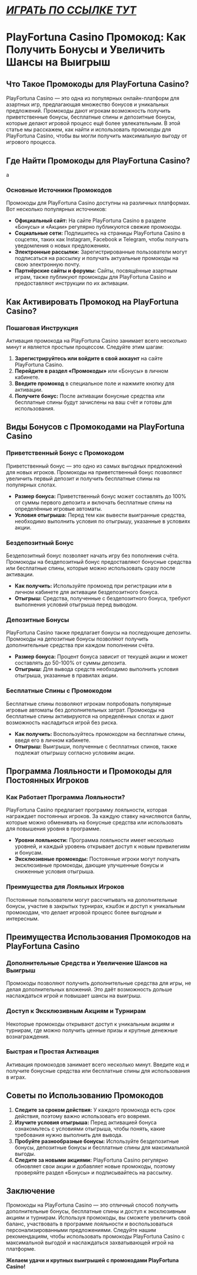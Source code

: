 # [***<u>ИГРАТЬ ПО ССЫЛКЕ ТУТ</u>***](https://4v4rg0e52p.com/alt/playfortuna?27f770988db651f9cc8f16742d88cecd)

# PlayFortuna Casino Промокод: Как Получить Бонусы и Увеличить Шансы на Выигрыш

## Что Такое Промокоды для PlayFortuna Casino?

PlayFortuna Casino — это одна из популярных онлайн-платформ для азартных игр, предлагающая множество бонусов и уникальных предложений. Промокоды дают игрокам возможность получить приветственные бонусы, бесплатные спины и депозитные бонусы, которые делают игровой процесс ещё более увлекательным. В этой статье мы расскажем, как найти и использовать промокоды для PlayFortuna Casino, чтобы вы могли получить максимальную выгоду от игрового процесса.

## Где Найти Промокоды для PlayFortuna Casino?
a
### Основные Источники Промокодов

Промокоды для PlayFortuna Casino доступны на различных платформах. Вот несколько популярных источников:

* **Официальный сайт:** На сайте PlayFortuna Casino в разделе «Бонусы» и «Акции» регулярно публикуются свежие промокоды.
* **Социальные сети:** Подпишитесь на страницы PlayFortuna Casino в соцсетях, таких как Instagram, Facebook и Telegram, чтобы получать уведомления о новых предложениях.
* **Электронные рассылки:** Зарегистрированные пользователи могут подписаться на рассылку и получать актуальные промокоды на свою электронную почту.
* **Партнёрские сайты и форумы:** Сайты, посвящённые азартным играм, также публикуют промокоды для PlayFortuna Casino и предоставляют инструкции по их активации.

## Как Активировать Промокод на PlayFortuna Casino?

### Пошаговая Инструкция

Активация промокода на PlayFortuna Casino занимает всего несколько минут и является простым процессом. Следуйте этим шагам:

1. **Зарегистрируйтесь или войдите в свой аккаунт** на сайте PlayFortuna Casino.
2. **Перейдите в раздел «Промокоды»** или «Бонусы» в личном кабинете.
3. **Введите промокод** в специальное поле и нажмите кнопку для активации.
4. **Получите бонус:** После активации бонусные средства или бесплатные спины будут зачислены на ваш счёт и готовы для использования.

## Виды Бонусов с Промокодами на PlayFortuna Casino

### Приветственный Бонус с Промокодом

Приветственный бонус — это одно из самых выгодных предложений для новых игроков. Промокоды на приветственный бонус позволяют увеличить первый депозит и получить бесплатные спины на популярных слотах.

* **Размер бонуса:** Приветственный бонус может составлять до 100% от суммы первого депозита и включать бесплатные спины на определённые игровые автоматы.
* **Условия отыгрыша:** Перед тем как вывести выигранные средства, необходимо выполнить условия по отыгрышу, указанные в условиях акции.

### Бездепозитный Бонус

Бездепозитный бонус позволяет начать игру без пополнения счёта. Промокоды на бездепозитный бонус предоставляют бонусные средства или бесплатные спины, которые можно использовать сразу после активации.

* **Как получить:** Используйте промокод при регистрации или в личном кабинете для активации бездепозитного бонуса.
* **Отыгрыш:** Средства, полученные с бездепозитного бонуса, требуют выполнения условий отыгрыша перед выводом.

### Депозитные Бонусы

PlayFortuna Casino также предлагает бонусы на последующие депозиты. Промокоды на депозитные бонусы позволяют получить дополнительные средства при каждом пополнении счёта.

* **Размер бонуса:** Процент бонуса зависит от текущей акции и может составлять до 50-100% от суммы депозита.
* **Отыгрыш:** Для вывода средств необходимо выполнить условия отыгрыша, указанные в правилах акции.

### Бесплатные Спины с Промокодом

Бесплатные спины позволяют игрокам попробовать популярные игровые автоматы без дополнительных затрат. Промокоды на бесплатные спины активируются на определённых слотах и дают возможность насладиться игрой без риска.

* **Как получить:** Воспользуйтесь промокодом на бесплатные спины, введя его в личном кабинете.
* **Отыгрыш:** Выигрыши, полученные с бесплатных спинов, также подлежат отыгрышу согласно условиям акции.

## Программа Лояльности и Промокоды для Постоянных Игроков

### Как Работает Программа Лояльности?

PlayFortuna Casino предлагает программу лояльности, которая награждает постоянных игроков. За каждую ставку начисляются баллы, которые можно обменивать на бонусные средства или использовать для повышения уровня в программе.

* **Уровни лояльности:** Программа лояльности имеет несколько уровней, и каждый уровень открывает доступ к новым привилегиям и бонусам.
* **Эксклюзивные промокоды:** Постоянные игроки могут получать эксклюзивные промокоды, дающие улучшенные бонусы и сниженные условия отыгрыша.

### Преимущества для Лояльных Игроков

Постоянные пользователи могут рассчитывать на дополнительные бонусы, участие в закрытых турнирах, кэшбэк и доступ к уникальным промокодам, что делает игровой процесс более выгодным и интересным.

## Преимущества Использования Промокодов на PlayFortuna Casino

### Дополнительные Средства и Увеличение Шансов на Выигрыш

Промокоды позволяют получить дополнительные средства для игры, не делая дополнительных вложений. Это даёт возможность дольше наслаждаться игрой и повышает шансы на выигрыш.

### Доступ к Эксклюзивным Акциям и Турнирам

Некоторые промокоды открывают доступ к уникальным акциям и турнирам, где можно получить ценные призы и крупные денежные вознаграждения.

### Быстрая и Простая Активация

Активация промокодов занимает всего несколько минут. Введите код и получите бонусные средства или бесплатные спины для использования в играх.

## Советы по Использованию Промокодов

1. **Следите за сроком действия:** У каждого промокода есть срок действия, поэтому важно использовать его вовремя.
2. **Изучите условия отыгрыша:** Перед активацией бонуса ознакомьтесь с условиями отыгрыша, чтобы понять, какие требования нужно выполнить для вывода.
3. **Пробуйте разнообразные бонусы:** Используйте бездепозитные бонусы, депозитные бонусы и бесплатные спины для максимальной выгоды.
4. **Следите за новыми акциями:** PlayFortuna Casino регулярно обновляет свои акции и добавляет новые промокоды, поэтому проверяйте раздел «Бонусы» и подписывайтесь на рассылку.

## Заключение

Промокоды на PlayFortuna Casino — это отличный способ получить дополнительные бонусы, бесплатные спины и доступ к эксклюзивным акциям и турнирам. Используя промокоды, вы сможете увеличить свой баланс, участвовать в программе лояльности и воспользоваться персонализированными предложениями. Следуйте нашим рекомендациям, чтобы использовать промокоды PlayFortuna Casino с максимальной выгодой и наслаждаться захватывающей игрой на платформе.

**Желаем удачи и крупных выигрышей с промокодами PlayFortuna Casino!**
